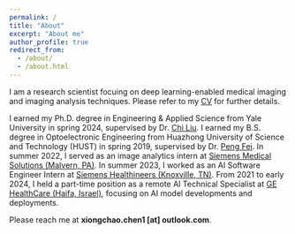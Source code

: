 ```yaml
---
permalink: /
title: "About"
excerpt: "About me"
author_profile: true
redirect_from: 
  - /about/
  - /about.html
---
```


I am a research scientist focuing on deep learning-enabled medical imaging and imaging analysis techniques. Please refer to my [CV](https://xiongchaochen.github.io/cv/) for further details. 

I earned my Ph.D. degree in Engineering & Applied Science from Yale University in spring 2024, supervised by Dr. [Chi Liu](https://medicine.yale.edu/profile/chi_liu/). I earned my B.S. degree in Optoelectronic Engineering from Huazhong University of Science and Technology (HUST) in spring 2019, supervised by Dr. [Peng Fei](http://faculty.hust.edu.cn/feipeng/zh_CN/index.htm). In summer 2022, I served as an image analytics intern at [Siemens Medical Solutions (Malvern, PA)](https://www.siemens-healthineers.com/). In summer 2023, I worked as an AI Software Engineer Intern at [Siemens Healthineers (Knoxville, TN)](https://www.siemens-healthineers.com/). From 2021 to early 2024, I held a part-time position as a remote AI Technical Specialist at [GE HealthCare (Haifa, Israel)](https://www.gehealthcare.com/), focusing on AI model developments and deployments.

Please reach me at **xiongchao.chen1 [at] outlook.com**.



